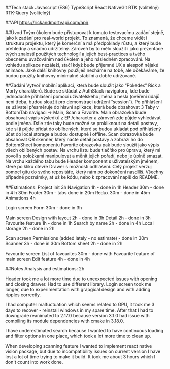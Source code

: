 ##Tech stack
Javascript (ES6)
TypeScript
React NativeGit
RTK (volitelný)
RTK-Query (volitelný)

##API
https://rickandmortyapi.com/api/

##Úvod
Tvým úkolem bude přistupovat k tomuto testovacímu zadání stejně, jako k zadání pro real-world projekt. To znamená, že chceme vidět i strukturu projektu, který je komerční a má předpoklady růstu, a který bude přehledný a snadno udržitelný.
Zároveň by to mělo sloužit i jako prezentace tvých znalostí použitých technologií a jejich best-practices a tvého obecnému uvažováním nad úkolem a jeho následném zpracování.
Na vzhledu aplikace nezáleží, stačí když bude příjemné UX a alespoň nějaké animace. Jaké další knihovny použiješ necháme na tobě, ale očekáváme, že budou použity knihovny minimálně stabilní a dobře udržované.

##Zadání
Vytvoř mobilní aplikaci, která bude sloužit jako “Pokedex” Rick a Morty charakterů.
Bude se skládat z AuthStack navigatoru, kde bude jednoduché přihlášení pomocí uživatelského jména a hesla (ověření údajů není třeba, budou sloužit pro demonstraci udržení “session”).
Po přihlášení se uživatel přesměruje do hlavní aplikace, která bude obsahovat 3 Taby v BottomTab navigaci -> Main, Scan a Favorite.
Main obrazovka bude obsahovat výpis výsledků z EP /character a zároveň zde půjde vyhledávat podle jména. Dále zde taky bude možné se prokliknout na detail postavy, kde si ji půjde přidat do oblíbených, které se budou ukládat pod přihlášený účet do local storage a budou dostupné i offline.
Scan obrazovka bude obsahovat QR skenner, který načte detail postavy a zobrazí ho do BottomSheet komponentu
Favorite obrazovka pak bude sloužit jako výpis všech oblíbených postav. Na vrchu listu bude tlačítko pro úpravu, který mi povolí s položkami manipulovat a měnit jejich pořadí, nebo je úplně smazat.
Na vrchu každého tabu bude Header komponent s uživatelským jménem, které po kliku otevře Drawer s možností odhlášení.
Celý projekt verzuj pomocí gitu do svého repositáře, který nám po dokončení nasdílíš. Všechny případné poznámky, ať už ke kódu, nebo k zpracování napiš do README.

##Estimations:
Project init 3h
Navigation 1h - done in 1h
Header 30m - done in 4 h 30m
Footer 30m - tabs done in 20m
Redux 30m - done in 45m
Animations 4h

Login screen
Form 30m - done in 3h

Main screen
Design with layout 2h - done in 3h
Detail 2h - done in 3h
Favourite feature 1h - done in 1h
Search by name 2h - done in 4h
Local storage 2h - done in 2h

Scan screen
Permissions (added lately - no estimate) - done in 30m
Scanner 3h - done in 30m
Bottom sheet 2h - done in 2h

Favourite screen
List of favourites 30m - done with Favourite feature of main screen
Edit feature 4h - done in 4h

##Notes
Analysis and estimations: 2h

Header took me a lot more time due to uneexpected issues with opening and closing drawer. Had to use different library.
Login screen took me longer, due to experimentation with grapgical design and with adding ripples correctly.

I had computer malfuctuation which seems related to GPU, it took me 3 days to recover - reinstall windows in my spare time.
After that I had to downgrade reanimated to 2.17.0 because version 3.1.0 had issue with compiling its module dependencies with cmake in 3.18.0.

I have underestimated search because I wanted to have continuous loading and filter options in one place, which took a lot more time to clean up.

When developing scanning feature I wanted to implement react native vision package, but due to incompatibility issues on current version I have lost a lot of time trying to make it build.
It took me about 3 hours which I don't count into work done.

